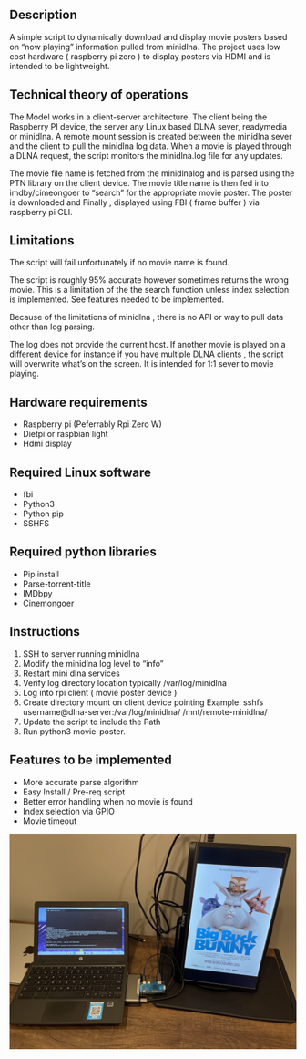 ## Description

A simple script to dynamically download and display movie posters based on “now playing” information pulled from minidlna. 
The project uses low cost hardware ( raspberry pi zero ) to display posters via HDMI and is intended to be lightweight.

## Technical theory of operations 

The Model works in a client-server architecture. The client being the Raspberry PI device, the server any Linux based DLNA sever, readymedia or minidlna. A remote mount session is created between the minidlna sever and the client to pull the minidlna log data. When a movie is played through a DLNA request, the script monitors the minidlna.log file for any updates.

The movie file name is fetched from the minidlnalog and is parsed using the PTN library on the client device. The movie title name is then fed into imdby/cimeongoer to “search” for the appropriate movie poster. The poster is downloaded and Finally , displayed using FBI ( frame buffer ) via raspberry pi CLI.

## Limitations 

The script will fail unfortunately if no movie name is found. 

The script is roughly 95% accurate  however sometimes returns the wrong movie. This is a limitation of the the search function unless index selection is implemented. See features needed to be implemented. 


Because of the limitations of minidlna , there is no API or way to pull data other than log parsing. 

The log does not provide the current host. If another movie is played on a different device for instance if you have multiple  DLNA clients , the script will overwrite what’s on the screen. It is intended for 1:1 sever to movie playing.


## Hardware requirements

- Raspberry pi (Peferrably Rpi Zero W)
- Dietpi or raspbian light 
- Hdmi display 

## Required Linux software 

 - fbi 
 - Python3
 - Python pip
 - SSHFS 
 

## Required python libraries 

- Pip install 
- Parse-torrent-title 
- IMDbpy
- Cinemongoer


## Instructions 

1. SSH to server running minidlna 
2. Modify the minidlna log level to “info”
3. Restart mini dlna services 
4. Verify log directory location typically /var/log/minidlna 
5. Log into rpi client ( movie poster device )
6. Create directory mount on client device pointing Example: sshfs username@dlna-server:/var/log/minidlna/ /mnt/remote-minidlna/
7. Update the script to include the Path 
8. Run python3 movie-poster. 


## Features to be implemented

- More accurate parse algorithm 
- Easy Install / Pre-req script 
- Better error handling when no movie is found 
- Index selection via GPIO 
- Movie timeout 

![My Image](IMG_5004.jpeg)
